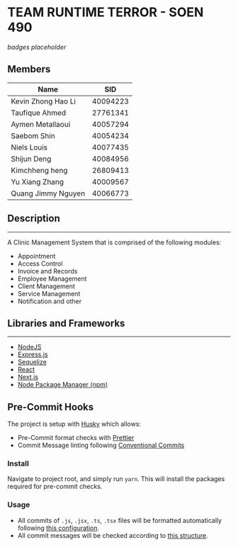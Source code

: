 # TEAM RUNTIME TERROR - SOEN 490

_badges placeholder_

## Members

| Name               | SID      |
| ------------------ | -------- |
| Kevin Zhong Hao Li | 40094223 |
| Taufique Ahmed     | 27761341 |
| Aymen Metallaoui   | 40057294 |
| Saebom Shin        | 40054234 |
| Niels Louis        | 40077435 |
| Shijun Deng        | 40084956 |
| Kimchheng heng     | 26809413 |
| Yu Xiang Zhang     | 40009567 |
| Quang Jimmy Nguyen | 40066773 |

## Description

---

A Clinic Management System that is comprised of the following modules:

- Appointment
- Access Control
- Invoice and Records
- Employee Management
- Client Management
- Service Management
- Notification and other

## Libraries and Frameworks

---

- [NodeJS](https://nodejs.org/)
- [Express.js](http://expressjs.com/)
- [Sequelize](https://sequelize.org/)
- [React](https://reactjs.org/)
- [Next.js](https://nextjs.org/)
- [Node Package Manager (npm)](https://www.npmjs.com/)

## Pre-Commit Hooks

The project is setup with [Husky](https://github.com/typicode/husky) which allows:

- Pre-Commit format checks with [Prettier](https://prettier.io/docs/en/install.html#git-hooks)
- Commit Message linting following [Conventional Commits](https://www.conventionalcommits.org/en/v1.0.0/#summary)

### Install

Navigate to project root, and simply run `yarn`. This will install the packages required for pre-commit checks.

### Usage

- All commits of `.js`, `.jsx`, `.ts`, `.tsx` files will be formatted automatically following [this configuration](./.prettierrc).
- All commit messages will be checked according to [this structure](https://www.conventionalcommits.org/en/v1.0.0/#summary).
